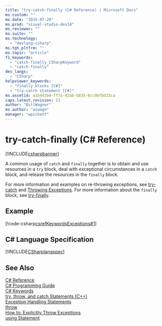 ```yaml
---
title: "try-catch-finally (C# Reference) | Microsoft Docs"
ms.custom: ""
ms.date: "2015-07-20"
ms.prod: "visual-studio-dev14"
ms.reviewer: ""
ms.suite: ""
ms.technology: 
  - "devlang-csharp"
ms.tgt_pltfrm: ""
ms.topic: "article"
f1_keywords: 
  - "catch-finally_CSharpKeyword"
  - "catch-finally"
dev_langs: 
  - "CSharp"
helpviewer_keywords: 
  - "finally blocks [C#]"
  - "try-catch statement [C#]"
ms.assetid: a1b443b0-ff7a-43ab-b835-0cc9bfbd15ca
caps.latest.revision: 21
author: "BillWagner"
ms.author: "wiwagn"
manager: "wpickett"
---
```

# try-catch-finally (C# Reference)
[!INCLUDE[csharpbanner](../../../includes/csharpbanner.md)]

A common usage of `catch` and `finally` together is to obtain and use resources in a `try` block, deal with exceptional circumstances in a `catch` block, and release the resources in the `finally` block.  
  
 For more information and examples on re-throwing exceptions, see [try-catch](../../../csharp/language-reference/keywords/try-catch.md) and [Throwing Exceptions](~/docs/standard/exceptions/how-to-explicitly-throw-exceptions.md). For more information about the `finally` block, see [try-finally](../../../csharp/language-reference/keywords/try-finally.md).  
  
## Example  
 [!code-csharp[csrefKeywordsExceptions#1](../../../samples/snippets/csharp/VS_Snippets_VBCSharp/csrefKeywordsExceptions/CS/csrefKeywordsExceptions.cs#1)]  
  
## C# Language Specification  
 [!INCLUDE[CSharplangspec](../../../includes/csharplangspec-md.md)]  
  
## See Also  
 [C# Reference](../../../csharp/language-reference/index.md)   
 [C# Programming Guide](../../../csharp/programming-guide/index.md)   
 [C# Keywords](../../../csharp/language-reference/keywords/index.md)   
 [try, throw, and catch Statements (C++)](/visual-cpp/cpp/try-throw-and-catch-statements-cpp)   
 [Exception Handling Statements](../../../csharp/language-reference/keywords/exception-handling-statements.md)   
 [throw](../../../csharp/language-reference/keywords/throw.md)   
 [How to: Explicitly Throw Exceptions](~/docs/standard/exceptions/how-to-explicitly-throw-exceptions.md)   
 [using Statement](../../../csharp/language-reference/keywords/using-statement.md)